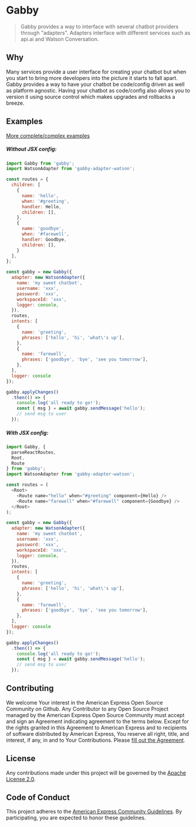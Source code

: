 # Gabby
> Gabby provides a way to interface with several chatbot providers through "adapters". Adapters interface with different services such as api.ai and Watson Conversation.
 
## Why
Many services provide a user interface for creating your chatbot but when you start to bring more developers into the picture it starts to fall apart. Gabby provides a way to have your chatbot be code/config driven as well as platform agnostic. Having your chatbot as code/config also allows you to version it using source control which makes upgrades and rollbacks a breeze.
 
## Examples
[More complete/complex examples](https://github.com/americanexpress/gabby/tree/master/examples)
##### Without JSX config:
```javascript
import Gabby from 'gabby';
import WatsonAdapter from 'gabby-adapter-watson';

const routes = {
  children: [
    {
      name: 'hello',
      when: '#greeting',
      handler: Hello,
      children: [],
    },
    {
      name: 'goodbye',
      when: '#farewell',
      handler: Goodbye,
      children: [],
    }
  ],
};

const gabby = new Gabby({
  adapter: new WatsonAdapter({
    name: 'my sweet chatbot',
    username: 'xxx',
    password: 'xxx',
    workspaceId: 'xxx',
    logger: console,
  }),
  routes,
  intents: [
    {
      name: 'greeting',
      phrases: ['hello', 'hi', 'what\'s up'],
    },
    {
      name: 'farewell',
      phrases: ['goodbye', 'bye', 'see you tomorrow'],
    },
  ],
  logger: console
});

gabby.applyChanges()
  .then(() => {
    console.log('all ready to go!');
    const { msg } = await gabby.sendMessage('hello');
    // send msg to user
  });
```
 
##### With JSX config:
```javascript
import Gabby, {
  parseReactRoutes,
  Root,
  Route
} from 'gabby';
import WatsonAdapter from 'gabby-adapter-watson';

const routes = (
  <Root>
    <Route name="hello" when="#greeting" component={Hello} />
    <Route name="farewell" when="#farewell" component={Goodbye} />
  </Root>
);

const gabby = new Gabby({
  adapter: new WatsonAdapter({
    name: 'my sweet chatbot',
    username: 'xxx',
    password: 'xxx',
    workspaceId: 'xxx',
    logger: console,
  }),
  routes,
  intents: [
    {
      name: 'greeting',
      phrases: ['hello', 'hi', 'what\'s up'],
    },
    {
      name: 'farewell',
      phrases: ['goodbye', 'bye', 'see you tomorrow'],
    },
  ],
  logger: console
});

gabby.applyChanges()
  .then(() => {
    console.log('all ready to go!');
    const { msg } = await gabby.sendMessage('hello');
    // send msg to user
  });
```
 
## Contributing
We welcome Your interest in the American Express Open Source Community on Github. Any Contributor to any Open Source Project managed by the American Express Open Source Community must accept and sign an Agreement indicating agreement to the terms below. Except for the rights granted in this Agreement to American Express and to recipients of software distributed by American Express, You reserve all right, title, and interest, if any, in and to Your Contributions. Please [fill out the Agreement](http://goo.gl/forms/mIHWH1Dcuy).
 
## License
Any contributions made under this project will be governed by the [Apache License 2.0](https://github.com/americanexpress/gabby/blob/master/LICENSE.txt).
 
## Code of Conduct
This project adheres to the [American Express Community Guidelines](https://github.com/americanexpress/gabby/wiki/Code-of-Conduct).
By participating, you are expected to honor these guidelines.